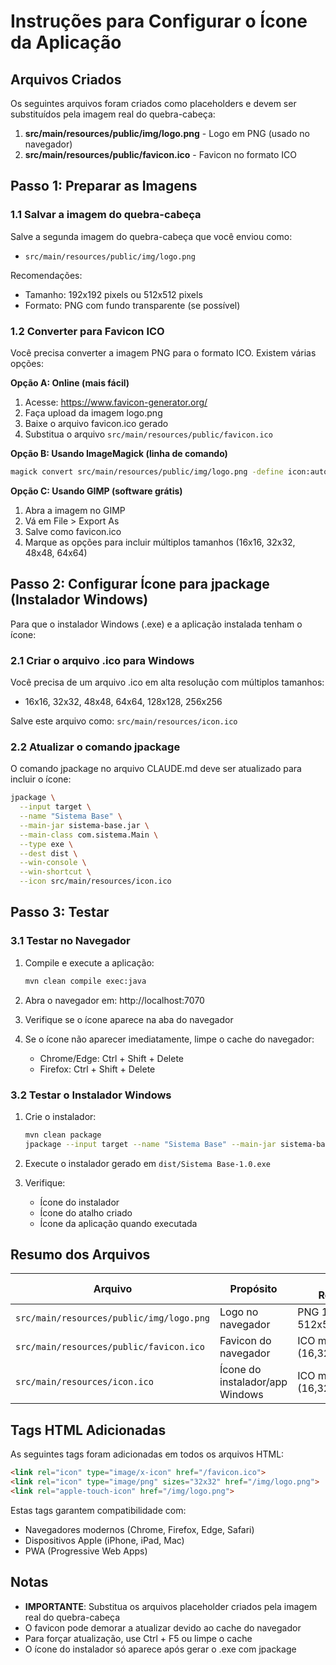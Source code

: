 # Instruções para Configurar o Ícone da Aplicação

## Arquivos Criados

Os seguintes arquivos foram criados como placeholders e devem ser substituídos pela imagem real do quebra-cabeça:

1. **src/main/resources/public/img/logo.png** - Logo em PNG (usado no navegador)
2. **src/main/resources/public/favicon.ico** - Favicon no formato ICO

## Passo 1: Preparar as Imagens

### 1.1 Salvar a imagem do quebra-cabeça

Salve a segunda imagem do quebra-cabeça que você enviou como:
- `src/main/resources/public/img/logo.png`

Recomendações:
- Tamanho: 192x192 pixels ou 512x512 pixels
- Formato: PNG com fundo transparente (se possível)

### 1.2 Converter para Favicon ICO

Você precisa converter a imagem PNG para o formato ICO. Existem várias opções:

**Opção A: Online (mais fácil)**
1. Acesse: https://www.favicon-generator.org/
2. Faça upload da imagem logo.png
3. Baixe o arquivo favicon.ico gerado
4. Substitua o arquivo `src/main/resources/public/favicon.ico`

**Opção B: Usando ImageMagick (linha de comando)**
```bash
magick convert src/main/resources/public/img/logo.png -define icon:auto-resize=16,32,48,64,256 src/main/resources/public/favicon.ico
```

**Opção C: Usando GIMP (software grátis)**
1. Abra a imagem no GIMP
2. Vá em File > Export As
3. Salve como favicon.ico
4. Marque as opções para incluir múltiplos tamanhos (16x16, 32x32, 48x48, 64x64)

## Passo 2: Configurar Ícone para jpackage (Instalador Windows)

Para que o instalador Windows (.exe) e a aplicação instalada tenham o ícone:

### 2.1 Criar o arquivo .ico para Windows

Você precisa de um arquivo .ico em alta resolução com múltiplos tamanhos:
- 16x16, 32x32, 48x48, 64x64, 128x128, 256x256

Salve este arquivo como: `src/main/resources/icon.ico`

### 2.2 Atualizar o comando jpackage

O comando jpackage no arquivo CLAUDE.md deve ser atualizado para incluir o ícone:

```bash
jpackage \
  --input target \
  --name "Sistema Base" \
  --main-jar sistema-base.jar \
  --main-class com.sistema.Main \
  --type exe \
  --dest dist \
  --win-console \
  --win-shortcut \
  --icon src/main/resources/icon.ico
```

## Passo 3: Testar

### 3.1 Testar no Navegador

1. Compile e execute a aplicação:
   ```bash
   mvn clean compile exec:java
   ```

2. Abra o navegador em: http://localhost:7070

3. Verifique se o ícone aparece na aba do navegador

4. Se o ícone não aparecer imediatamente, limpe o cache do navegador:
   - Chrome/Edge: Ctrl + Shift + Delete
   - Firefox: Ctrl + Shift + Delete

### 3.2 Testar o Instalador Windows

1. Crie o instalador:
   ```bash
   mvn clean package
   jpackage --input target --name "Sistema Base" --main-jar sistema-base.jar --main-class com.sistema.Main --type exe --dest dist --win-console --win-shortcut --icon src/main/resources/icon.ico
   ```

2. Execute o instalador gerado em `dist/Sistema Base-1.0.exe`

3. Verifique:
   - Ícone do instalador
   - Ícone do atalho criado
   - Ícone da aplicação quando executada

## Resumo dos Arquivos

| Arquivo | Propósito | Formato Recomendado |
|---------|-----------|---------------------|
| `src/main/resources/public/img/logo.png` | Logo no navegador | PNG 192x192 ou 512x512 |
| `src/main/resources/public/favicon.ico` | Favicon do navegador | ICO multi-size (16,32,48,64) |
| `src/main/resources/icon.ico` | Ícone do instalador/app Windows | ICO multi-size (16,32,48,64,128,256) |

## Tags HTML Adicionadas

As seguintes tags foram adicionadas em todos os arquivos HTML:

```html
<link rel="icon" type="image/x-icon" href="/favicon.ico">
<link rel="icon" type="image/png" sizes="32x32" href="/img/logo.png">
<link rel="apple-touch-icon" href="/img/logo.png">
```

Estas tags garantem compatibilidade com:
- Navegadores modernos (Chrome, Firefox, Edge, Safari)
- Dispositivos Apple (iPhone, iPad, Mac)
- PWA (Progressive Web Apps)

## Notas

- **IMPORTANTE**: Substitua os arquivos placeholder criados pela imagem real do quebra-cabeça
- O favicon pode demorar a atualizar devido ao cache do navegador
- Para forçar atualização, use Ctrl + F5 ou limpe o cache
- O ícone do instalador só aparece após gerar o .exe com jpackage
